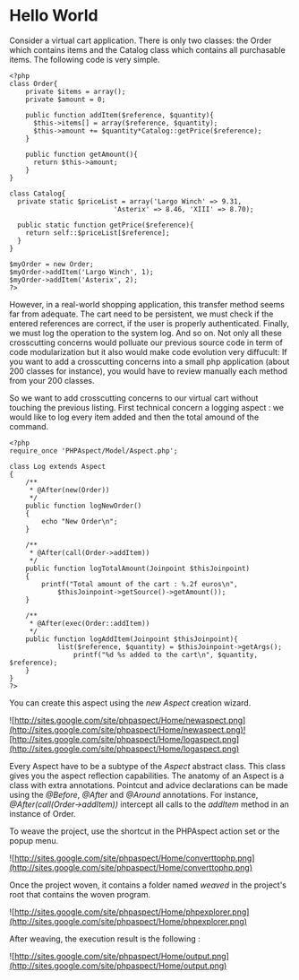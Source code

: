 # Hello World #

Consider a virtual cart application. There is only two classes: the Order which contains items and the Catalog class which contains all purchasable items. The following code is very simple.

```
<?php
class Order{
    private $items = array();  
    private $amount = 0;
    
    public function addItem($reference, $quantity){
      $this->items[] = array($reference, $quantity);
      $this->amount += $quantity*Catalog::getPrice($reference);
    }
    
    public function getAmount(){
      return $this->amount;
    }
}
 
class Catalog{
  private static $priceList = array('Largo Winch' => 9.31,
                          'Asterix' => 8.46, 'XIII' => 8.70);
 
  public static function getPrice($reference){
    return self::$priceList[$reference];
  }
}
 
$myOrder = new Order;
$myOrder->addItem('Largo Winch', 1);
$myOrder->addItem('Asterix', 2);
?>
```

However, in a real-world shopping application, this transfer method seems far from adequate. The cart need to be persistent, we must check if the entered references are correct, if the user is properly authenticated. Finally, we must log the operation to the system log. And so on. Not only all these crosscutting concerns would polluate our previous source code in term of code modularization but it also would make code evolution very diffucult: If you want to add a crosscutting concerns into a small php application (about 200 classes for instance), you would have to review manually each method from your 200 classes.

So we want to add crosscutting concerns to our virtual cart without touching the previous listing. First technical concern a logging aspect : we would like to log every item added and then the total amound of the command.

```
<?php 
require_once 'PHPAspect/Model/Aspect.php';

class Log extends Aspect
{
	/**
	 * @After(new(Order))
	 */
	public function logNewOrder()
	{
		echo "New Order\n";	
	}
	
	/**
	 * @After(call(Order->addItem))
	 */
	public function logTotalAmount(Joinpoint $thisJoinpoint)
	{	
		printf("Total amount of the cart : %.2f euros\n",
    		$thisJoinpoint->getSource()->getAmount());
	}
	
	/**
	 * @After(exec(Order::addItem))
	 */
	public function logAddItem(Joinpoint $thisJoinpoint){
	        list($reference, $quantity) = $thisJoinpoint->getArgs();
    	        printf("%d %s added to the cart\n", $quantity, $reference);
	}
}
?>
```

You can create this aspect using the _new Aspect_ creation wizard.

![http://sites.google.com/site/phpaspect/Home/newaspect.png](http://sites.google.com/site/phpaspect/Home/newaspect.png)![http://sites.google.com/site/phpaspect/Home/logaspect.png](http://sites.google.com/site/phpaspect/Home/logaspect.png)

Every Aspect have to be a subtype of the _Aspect_ abstract class. This class gives you the aspect reflection capabilities.
The anatomy of an Aspect is a class with extra annotations.
Pointcut and advice declarations can be made using the _@Before_, _@After_ and _@Around_  annotations.
For instance, _@After(call(Order->addItem))_ intercept all calls to the _addItem_ method in an instance of Order.

To weave the project, use the shortcut in the PHPAspect action set or the popup menu.

![http://sites.google.com/site/phpaspect/Home/converttophp.png](http://sites.google.com/site/phpaspect/Home/converttophp.png)

Once the project woven, it contains a folder named _weaved_ in the project's root that contains the woven program.

![http://sites.google.com/site/phpaspect/Home/phpexplorer.png](http://sites.google.com/site/phpaspect/Home/phpexplorer.png)

After weaving, the execution result is the following :

![http://sites.google.com/site/phpaspect/Home/output.png](http://sites.google.com/site/phpaspect/Home/output.png)